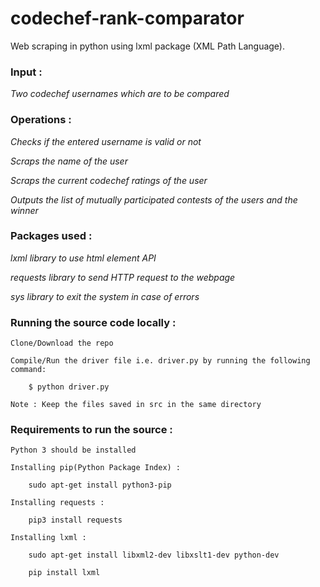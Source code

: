 # codechef-rank-comparator
Web scraping in python using lxml package (XML Path Language).

### Input :

*Two codechef usernames which are to be compared*

### Operations :

*Checks if the entered username is valid or not*
	
*Scraps the name of the user*
	
*Scraps the current codechef ratings of the user*
	
*Outputs the list of mutually participated contests of the users and the winner*
	

### Packages used :

*lxml library to use html element API*
	
*requests library to send HTTP request to the webpage*
	
*sys library to exit the system in case of errors*
	

### Running the source code locally :

	Clone/Download the repo
	
	Compile/Run the driver file i.e. driver.py by running the following command:
	
		$ python driver.py
		
	Note : Keep the files saved in src in the same directory


### Requirements to run the source :

	Python 3 should be installed
	
	Installing pip(Python Package Index) :
	
		sudo apt-get install python3-pip
		
	Installing requests :
	
		pip3 install requests
		
	Installing lxml :
	
		sudo apt-get install libxml2-dev libxslt1-dev python-dev
		
		pip install lxml
